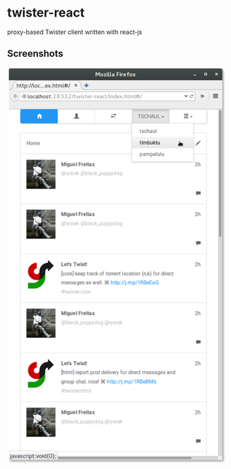 # twister-react
proxy-based Twister client written with react-js

## Screenshots

![Alt text](/screenshots/home.png?raw=true "Home")